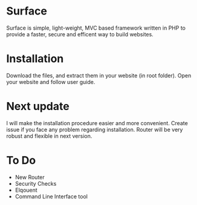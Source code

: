 # Surface
Surface is simple, light-weight, MVC based framework written in PHP to provide a faster, secure and efficent way to build websites.

# Installation
Download the files, and extract them in your website (in root folder).
Open your website and follow user guide.

# Next update
I will make the installation procedure easier and more convenient.
Create issue if you face any problem regarding installation.
Router will be very robust and flexible in next version.

# To Do
- New Router
- Security Checks
- Elqouent
- Command Line Interface tool
